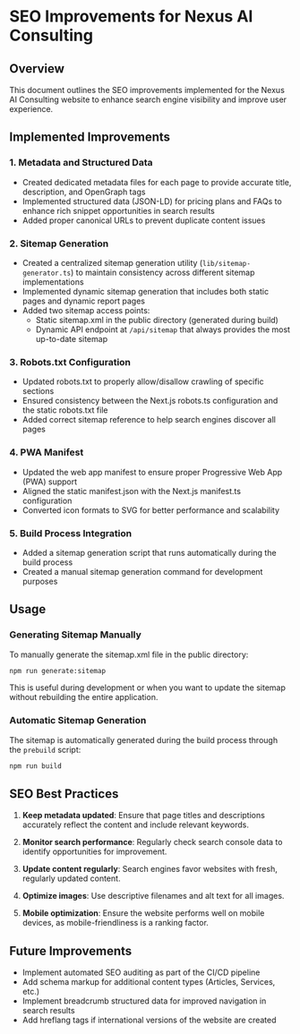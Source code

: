 # SEO Improvements for Nexus AI Consulting

## Overview

This document outlines the SEO improvements implemented for the Nexus AI Consulting website to enhance search engine visibility and improve user experience.

## Implemented Improvements

### 1. Metadata and Structured Data

- Created dedicated metadata files for each page to provide accurate title, description, and OpenGraph tags
- Implemented structured data (JSON-LD) for pricing plans and FAQs to enhance rich snippet opportunities in search results
- Added proper canonical URLs to prevent duplicate content issues

### 2. Sitemap Generation

- Created a centralized sitemap generation utility (`lib/sitemap-generator.ts`) to maintain consistency across different sitemap implementations
- Implemented dynamic sitemap generation that includes both static pages and dynamic report pages
- Added two sitemap access points:
  - Static sitemap.xml in the public directory (generated during build)
  - Dynamic API endpoint at `/api/sitemap` that always provides the most up-to-date sitemap

### 3. Robots.txt Configuration

- Updated robots.txt to properly allow/disallow crawling of specific sections
- Ensured consistency between the Next.js robots.ts configuration and the static robots.txt file
- Added correct sitemap reference to help search engines discover all pages

### 4. PWA Manifest

- Updated the web app manifest to ensure proper Progressive Web App (PWA) support
- Aligned the static manifest.json with the Next.js manifest.ts configuration
- Converted icon formats to SVG for better performance and scalability

### 5. Build Process Integration

- Added a sitemap generation script that runs automatically during the build process
- Created a manual sitemap generation command for development purposes

## Usage

### Generating Sitemap Manually

To manually generate the sitemap.xml file in the public directory:

```bash
npm run generate:sitemap
```

This is useful during development or when you want to update the sitemap without rebuilding the entire application.

### Automatic Sitemap Generation

The sitemap is automatically generated during the build process through the `prebuild` script:

```bash
npm run build
```

## SEO Best Practices

1. **Keep metadata updated**: Ensure that page titles and descriptions accurately reflect the content and include relevant keywords.

2. **Monitor search performance**: Regularly check search console data to identify opportunities for improvement.

3. **Update content regularly**: Search engines favor websites with fresh, regularly updated content.

4. **Optimize images**: Use descriptive filenames and alt text for all images.

5. **Mobile optimization**: Ensure the website performs well on mobile devices, as mobile-friendliness is a ranking factor.

## Future Improvements

- Implement automated SEO auditing as part of the CI/CD pipeline
- Add schema markup for additional content types (Articles, Services, etc.)
- Implement breadcrumb structured data for improved navigation in search results
- Add hreflang tags if international versions of the website are created